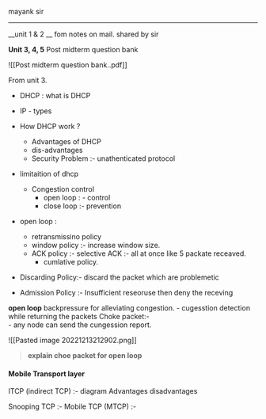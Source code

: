 mayank sir

---
__unit 1 & 2 __
fom notes on mail. shared by sir

__Unit 3, 4, 5__
Post midterm question bank

![[Post midterm question bank..pdf]]

From unit 3.

- DHCP : what is DHCP
- IP - types
- How DHCP work ? 
	- Advantages of DHCP
	- dis-advantages 
	- Security Problem :- unathenticated protocol
- limitaition of dhcp
	- Congestion control 
		- open loop : - control
		- close loop :- prevention

- open loop : 
	- retransmissino policy
	- window policy :- increase window size. 
	- ACK policy :- selective ACK :- all at once like 5 packate receaved.
		- cumlative policy.

- Discarding Policy:- discard the packet which are problemetic
- Admission Policy :- Insufficient reseoruse then deny the receving 


__open loop__
backpressure for alleviating congestion.
	- cugesstion detection while returning the packets
Choke packet:-  
	- any node can send the cungession report.

![[Pasted image 20221213212902.png]]

> __explain choe packet for open loop__



#### Mobile Transport layer

ITCP (indirect TCP) :- 
	diagram 
	Advantages 
	disadvantages 

Snooping TCP :- 
Mobile TCP (MTCP) :-
